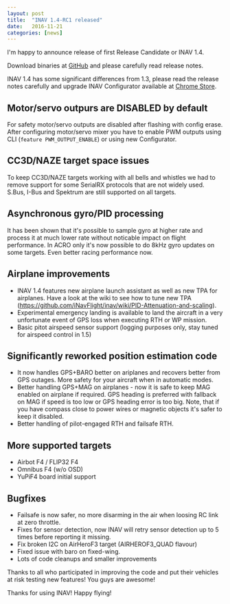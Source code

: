 ```yaml
---
layout: post
title:  "INAV 1.4-RC1 released"
date:   2016-11-21
categories: [news]
---
```


I'm happy to announce release of first Release Candidate or INAV 1.4. 

Download binaries at [GitHub](https://github.com/iNavFlight/inav/releases/tag/1.4-RC1) and please carefully read release notes.

<!--more-->

INAV 1.4 has some significant differences from 1.3, please read the release notes carefully and upgrade INAV Configurator available at [Chrome Store](https://chrome.google.com/webstore/detail/inav-configurator/fmaidjmgkdkpafmbnmigkpdnpdhopgel).

## Motor/servo outpurs are DISABLED by default
For safety motor/servo outputs are disabled after flashing with config erase. After configuring motor/servo mixer you have to enable PWM outputs using CLI (`feature PWM_OUTPUT_ENABLE`) or using new Configurator.

## CC3D/NAZE target space issues
To keep CC3D/NAZE targets working with all bells and whistles we had to remove support for some SerialRX protocols that are not widely used. S.Bus, I-Bus and Spektrum are still supported on all targets.

## Asynchronous gyro/PID processing
It has been shown that it's possible to sample gyro at higher rate and process it at much lower rate without noticable impact on flight performance. In ACRO only it's now possible to do 8kHz gyro updates on some targets. Even better racing performance now.

## Airplane improvements

 * INAV 1.4 features new airplane launch assistant as well as new TPA for airplanes. Have a look at the wiki to see how to tune new TPA (https://github.com/iNavFlight/inav/wiki/PID-Attenuation-and-scaling). 
 * Experimental emergency landing is available to land the aircraft in a very unfortunate event of GPS loss when executing RTH or WP mission.
 * Basic pitot airspeed sensor support (logging purposes only, stay tuned for airspeed control in 1.5)

## Significantly reworked position estimation code

 * It now handles GPS+BARO better on ariplanes and recovers better from GPS outages. More safety for your aircraft when in automatic modes. 
 * Better handling GPS+MAG on airplanes - now it is safe to keep MAG enabled on airplane if required. GPS heading is preferred with fallback on MAG if speed is too low or GPS heading error is too big. Note, that if you have compass close to power wires or magnetic objects it's safer to keep it disabled.
 * Better handling of pilot-engaged RTH and failsafe RTH.

## More supported targets

 * Airbot F4 / FLIP32 F4
 * Omnibus F4 (w/o OSD)
 * YuPiF4 board initial support

## Bugfixes

 * Failsafe is now safer, no more disarming in the air when loosing RC link at zero throttle.
 * Fixes for sensor detection, now INAV will retry sensor detection up to 5 times before reporting it missing.
 * Fix broken I2C on AirHeroF3 target (AIRHEROF3_QUAD flavour)
 * Fixed issue with baro on fixed-wing.
 * Lots of code cleanups and smaller improvements

Thanks to all who participated in improving the code and put their vehicles at risk testing new features! You guys are awesome!

Thanks for using INAV! Happy flying!